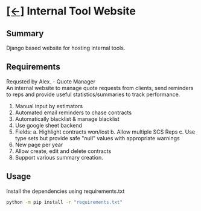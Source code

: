 # [[<-]](../README.md) Internal Tool Website
## Summary
Django based website for hosting internal tools.

## Requirements
Requsted by Alex. - Quote Manager \
An internal website to manage quote requests from clients, send reminders to reps and provide useful statistics/summaries to track performance.
1. Manual input by estimators
2. Automated email reminders to chase contracts
3. Automatically blacklist & manage blacklist
4. Use google sheet backend
5. Fields:
	a. Highlight contracts won/lost	
	b. Allow multiple SCS Reps
	c. Use type sets but provide safe "null" values with appropriate warnings
7. New page per year
8. Allow create, edit and delete contracts
9. Support various summary creation.

## Usage
Install the dependencies using requirements.txt
``` bash
python -m pip install -r "requirements.txt"
```